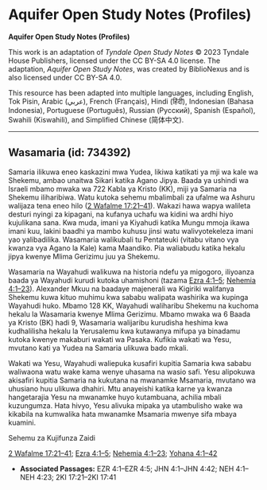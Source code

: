 # Aquifer Open Study Notes (Profiles)

**Aquifer Open Study Notes (Profiles)**

This work is an adaptation of *Tyndale Open Study Notes* © 2023 Tyndale House Publishers, licensed under the CC BY\-SA 4\.0 license. The adaptation, *Aquifer Open Study Notes*, was created by BiblioNexus and is also licensed under CC BY\-SA 4\.0\.

This resource has been adapted into multiple languages, including English, Tok Pisin, Arabic (عربي), French (Français), Hindi (हिंदी), Indonesian (Bahasa Indonesia), Portuguese (Português), Russian (Русский), Spanish (Español), Swahili (Kiswahili), and Simplified Chinese (简体中文).



--------------------------------

## Wasamaria (id: 734392)

Samaria ilikuwa eneo kaskazini mwa Yudea, likiwa katikati ya mji wa kale wa Shekemu, ambao unaitwa Sikari katika Agano Jipya. Baada ya ushindi wa Israeli mbamo mwaka wa 722 Kabla ya Kristo (KK), miji ya Samaria na Shekemu iliharibiwa. Watu kutoka sehemu mbalimbali za ufalme wa Ashuru walijaza tena eneo hilo ([2 Wafalme 17:21–41](https://ref.ly/2Kgs17:21-2Kgs17:41)). Wakazi hawa wapya walileta desturi nyingi za kipagani, na kufanya uchafu wa kidini wa ardhi hiyo kujulikana sana. Kwa muda, imani ya Kiyahudi katika Mungu mmoja ikawa imani kuu, lakini baadhi ya mambo kuhusu jinsi watu walivyotekeleza imani yao yalibadilika. Wasamaria walikubali tu Pentateuki (vitabu vitano vya kwanza vya Agano la Kale) kama Maandiko. Pia waliabudu katika hekalu jipya kwenye Mlima Gerizimu juu ya Shekemu.

Wasamaria na Wayahudi walikuwa na historia ndefu ya migogoro, iliyoanza baada ya Wayahudi kurudi kutoka uhamishoni (tazama [Ezra 4:1–5](https://ref.ly/Ezra4:1-Ezra4:5); [Nehemia 4:1–23](https://ref.ly/Neh4:1-Neh4:23)). Alexander Mkuu na baadaye majenerali wa Kigiriki walifanya Shekemu kuwa kituo muhimu kwa sababu walipata washirika wa kupinga Wayahudi huko. Mbamo 128 KK, Wayahudi waliharibu Shekemu na kuchoma hekalu la Wasamaria kwenye Mlima Gerizimu. Mbamo mwaka wa 6 Baada ya Kristo (BK) hadi 9, Wasamaria walijaribu kurudisha heshima kwa kudhalilisha hekalu la Yerusalemu kwa kutawanya mifupa ya binadamu kutoka kwenye makaburi wakati wa Pasaka. Kufikia wakati wa Yesu, mvutano kati ya Yudea na Samaria ulikuwa bado mkali.

Wakati wa Yesu, Wayahudi waliepuka kusafiri kupitia Samaria kwa sababu waliwaona watu wake kama wenye uhasama na wasio safi. Yesu alipokuwa akisafiri kupitia Samaria na kukutana na mwanamke Msamaria, mvutano wa uhusiano huu ulikuwa dhahiri. Mtu anayeishi katika karne ya kwanza hangetarajia Yesu na mwanamke huyo kutambuana, achilia mbali kuzungumza. Hata hivyo, Yesu alivuka mipaka ya utambulisho wake wa kikabila na kumwalika hata mwanamke Msamaria mwenye sifa mbaya kuamini.

Sehemu za Kujifunza Zaidi

[2 Wafalme 17:21–41](https://ref.ly/2Kgs17:21-2Kgs17:41); [Ezra 4:1–5](https://ref.ly/Ezra4:1-Ezra4:5); [Nehemia 4:1–23](https://ref.ly/Neh4:1-Neh4:23); [Yohana 4:1–42](https://ref.ly/John4:1-John4:42)

* **Associated Passages:** EZR 4:1–EZR 4:5; JHN 4:1–JHN 4:42; NEH 4:1–NEH 4:23; 2KI 17:21–2KI 17:41


